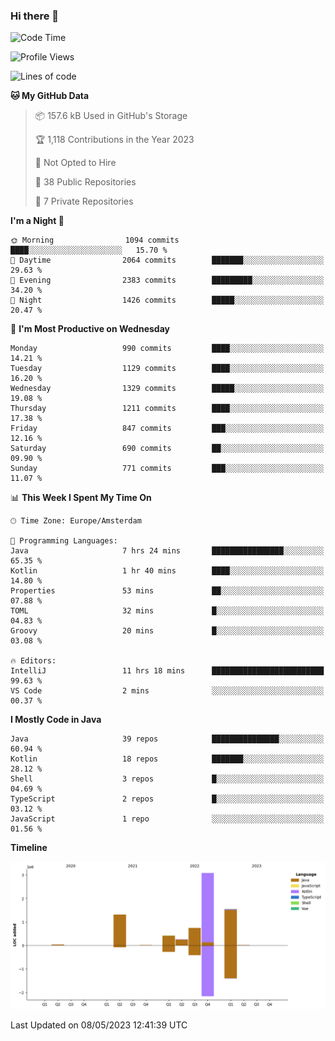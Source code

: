### Hi there 👋


<!--START_SECTION:waka-->
![Code Time](http://img.shields.io/badge/Code%20Time-3%2C188%20hrs%2040%20mins-blue)

![Profile Views](http://img.shields.io/badge/Profile%20Views-4-blue)

![Lines of code](https://img.shields.io/badge/From%20Hello%20World%20I%27ve%20Written-7.4%20million%20lines%20of%20code-blue)

**🐱 My GitHub Data** 

> 📦 157.6 kB Used in GitHub's Storage 
 > 
> 🏆 1,118 Contributions in the Year 2023
 > 
> 🚫 Not Opted to Hire
 > 
> 📜 38 Public Repositories 
 > 
> 🔑 7 Private Repositories 
 > 
**I'm a Night 🦉** 

```text
🌞 Morning                1094 commits        ████░░░░░░░░░░░░░░░░░░░░░   15.70 % 
🌆 Daytime                2064 commits        ███████░░░░░░░░░░░░░░░░░░   29.63 % 
🌃 Evening                2383 commits        █████████░░░░░░░░░░░░░░░░   34.20 % 
🌙 Night                  1426 commits        █████░░░░░░░░░░░░░░░░░░░░   20.47 % 
```
📅 **I'm Most Productive on Wednesday** 

```text
Monday                   990 commits         ████░░░░░░░░░░░░░░░░░░░░░   14.21 % 
Tuesday                  1129 commits        ████░░░░░░░░░░░░░░░░░░░░░   16.20 % 
Wednesday                1329 commits        █████░░░░░░░░░░░░░░░░░░░░   19.08 % 
Thursday                 1211 commits        ████░░░░░░░░░░░░░░░░░░░░░   17.38 % 
Friday                   847 commits         ███░░░░░░░░░░░░░░░░░░░░░░   12.16 % 
Saturday                 690 commits         ██░░░░░░░░░░░░░░░░░░░░░░░   09.90 % 
Sunday                   771 commits         ███░░░░░░░░░░░░░░░░░░░░░░   11.07 % 
```


📊 **This Week I Spent My Time On** 

```text
🕑︎ Time Zone: Europe/Amsterdam

💬 Programming Languages: 
Java                     7 hrs 24 mins       ████████████████░░░░░░░░░   65.35 % 
Kotlin                   1 hr 40 mins        ████░░░░░░░░░░░░░░░░░░░░░   14.80 % 
Properties               53 mins             ██░░░░░░░░░░░░░░░░░░░░░░░   07.88 % 
TOML                     32 mins             █░░░░░░░░░░░░░░░░░░░░░░░░   04.83 % 
Groovy                   20 mins             █░░░░░░░░░░░░░░░░░░░░░░░░   03.08 % 

🔥 Editors: 
IntelliJ                 11 hrs 18 mins      █████████████████████████   99.63 % 
VS Code                  2 mins              ░░░░░░░░░░░░░░░░░░░░░░░░░   00.37 % 
```

**I Mostly Code in Java** 

```text
Java                     39 repos            ███████████████░░░░░░░░░░   60.94 % 
Kotlin                   18 repos            ███████░░░░░░░░░░░░░░░░░░   28.12 % 
Shell                    3 repos             █░░░░░░░░░░░░░░░░░░░░░░░░   04.69 % 
TypeScript               2 repos             █░░░░░░░░░░░░░░░░░░░░░░░░   03.12 % 
JavaScript               1 repo              ░░░░░░░░░░░░░░░░░░░░░░░░░   01.56 % 
```



**Timeline**

![Lines of Code chart](https://raw.githubusercontent.com/powercasgamer/powercasgamer/master/assets/bar_graph.png)


 Last Updated on 08/05/2023 12:41:39 UTC
<!--END_SECTION:waka-->

